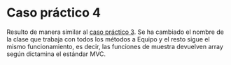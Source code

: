 # Caso práctico 4

Resulto de manera similar al [caso práctico 3](https://github.com/reddevman/php/tree/master/MVC/CasoPractico3-CRUDNBA).
Se ha cambiado el nombre de la clase que trabaja con todos los métodos a Equipo y el resto sigue el mismo funcionamiento,
es decir, las funciones de muestra devuelven array según dictamina el estándar MVC.